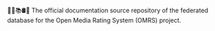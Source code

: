 🔢️🔞️📚️🛢️📖️ The official documentation source repository of the federated database for the Open Media Rating System (OMRS) project.
